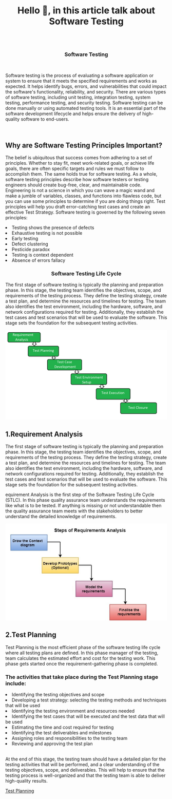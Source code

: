<h1 align="center">Hello 👋, in this article talk about Software Testing </h1>
<br> <br>  
<h3 align="center">Software Testing </h3>
<br>
<P>
    Software testing is the process of evaluating a software application or system to ensure that it meets the specified requirements and works as expected. It helps identify bugs, errors, and vulnerabilities that could impact the software's functionality, reliability, and security. There are various types of software testing, including unit testing, integration testing, system testing, performance testing, and security testing. 
    Software testing can be done manually or using automated testing tools. It is an essential part of the software development 
    lifecycle and helps ensure the delivery of high-quality software to end-users.
</P>
<br>
<h2>Why are Software Testing Principles Important?</h2>
<p>The belief is ubiquitous that success comes from adhering to a set of principles. Whether to stay fit, meet work-related goals, or achieve life goals, there are often specific targets and rules we must follow to accomplish them. The same holds true for software testing. As a whole, software testing principles describe how software testers or testing engineers should create bug-free, clear, and maintainable code. Engineering is not a science in which you can wave a magic wand and make a jumble of variables, classes, and functions into flawless code, but you can use some principles to determine if you are doing things right. Test principles will help you draft error-catching test cases and create an effective Test Strategy. Software testing is governed by the following seven principles:</p>
<li>
Testing shows the presence of defects  
</li>
<li>Exhaustive testing is not possible
</li>
<li>Early testing
</li>
<li>Defect clustering
</li>
<li>Pesticide paradox
</li>
<li>Testing is context dependent
</li>
<li>Absence of errors fallacy
</li>

<h3 align="center">Software Testing Life Cycle </h3>
<p>
    The first stage of software testing is typically the planning and preparation phase. In this stage, the testing team identifies the objectives, scope, and requirements of the testing process. They define the testing strategy, create a test plan, and determine the resources and timelines for testing. The team also identifies the test environment, including the hardware, software, and network configurations required for testing. Additionally, they establish the test cases and test scenarios that will be used to evaluate the software. This stage sets the foundation for the subsequent testing activities.

<br>
</p>
<img src="https://github.com/Hajivandali/Q_software_testing/blob/master/1.png">

<h2>1.Requirement Analysis</h2>
<p>
    The first stage of software testing is typically the planning and preparation phase. In this stage, the testing team identifies the objectives, 
    scope, and requirements of the testing process. They define the testing strategy, create a test plan, and determine the resources and timelines for testing.
    The team also identifies the test environment, including the hardware, software, and network configurations required for testing. Additionally, they establish the test cases and test scenarios that will be used to evaluate the software. This stage sets the foundation for the subsequent testing activities.

</p>
<p>
    equirement Analysis is the first step of the Software Testing Life Cycle (STLC). In this phase quality assurance team understands the requirements like what is to be tested. If anything is missing or not understandable then the quality assurance team meets with the stakeholders to better understand the detailed knowledge of requirements.
</p>
<img src="https://github.com/Hajivandali/Q_software_testing/blob/master/software-engineering-requirement-analysis.jpg">
<h2>2.Test Planning</h2>
<p>
    Test Planning is the most efficient phase of the software testing life cycle where all testing plans are defined. In this phase manager of the testing, team calculates the estimated effort and cost for the testing work. This phase gets started once the requirement-gathering phase is completed.
</p>

<h3>The activities that take place during the Test Planning stage include:</h3>

<li>Identifying the testing objectives and scope
</li>
<li>Developing a test strategy: selecting the testing methods and techniques that will be used
</li>
<li>Identifying the testing environment and resources needed
</li>
<li>Identifying the test cases that will be executed and the test data that will be used
</li>
<li>Estimating the time and cost required for testing
</li>
<li>Identifying the test deliverables and milestones
</li>
<li>Assigning roles and responsibilities to the testing team
</li>
<li>Reviewing and approving the test plan
</li>
<br>

<p>
    At the end of this stage, the testing team should have a detailed plan for the testing activities that will be performed, and a clear understanding of the testing objectives, scope, and deliverables. This will help to ensure that the testing process is well-organized and that the testing team is able to deliver high-quality results.
</p><a href="https://www.geeksforgeeks.org/software-testing-test-plan/">Test Planning </a>
